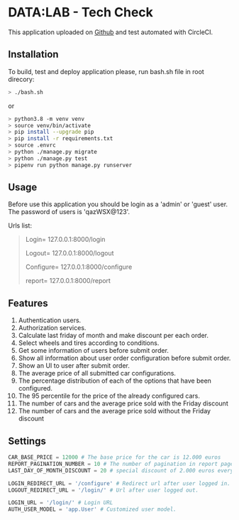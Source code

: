 # DATA:LAB - Tech Check

This application uploaded on [Github](https://github.com/hasansajedi/car_test) and test automated with CircleCI.

## Installation
To build, test and deploy application please, run bash.sh file in root direcory:

```bash
> ./bash.sh
```
or
```bash
> python3.8 -m venv venv
> source venv/bin/activate
> pip install --upgrade pip
> pip install -r requirements.txt
> source .envrc
> python ./manage.py migrate
> python ./manage.py test
> pipenv run python manage.py runserver

```

## Usage

Before use this application you should be login as a 'admin' or 'guest' user. The password of users is 'qazWSX@123'.

Urls list:
> Login= 127.0.0.1:8000/login
>
> Logout= 127.0.0.1:8000/logout
>
> Configure= 127.0.0.1:8000/configure
>
> report= 127.0.0.1:8000/report

## Features

1. Authentication users.
2. Authorization services.
3. Calculate last friday of month and make discount per each order.
4. Select wheels and tires according to conditions.
5. Get some information of users before submit order.
6. Show all information about user order configuration before submit order. 
7. Show an UI to user after submit order.
8. The average price of all submitted car configurations.
9. The percentage distribution of each of the options that have been configured.
10. The 95 percentile for the price of the already configured cars.
11. The number of cars and the average price sold with the Friday discount
12. The number of cars and the average price sold without the Friday discount

## Settings

```python
CAR_BASE_PRICE = 12000 # The base price for the car is 12.000 euros
REPORT_PAGINATION_NUMBER = 10 # The number of pagination in report page
LAST_DAY_OF_MONTH_DISCOUNT = 20 # special discount of 2.000 euros every last Friday of the month.

LOGIN_REDIRECT_URL = '/configure' # Redirect url after user logged in.
LOGOUT_REDIRECT_URL = '/login/' # Url after user logged out. 

LOGIN_URL = '/login/' # Login URL
AUTH_USER_MODEL = 'app.User' # Customized user model.
```